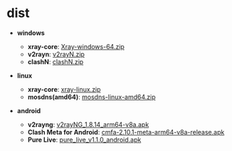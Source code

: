 # dist
- **windows**
	- **xray-core**: [Xray-windows-64.zip](https://api.azzb.club/https://github.com/XTLS/Xray-core/releases/latest/download/Xray-windows-64.zip)
	- **v2rayn**: [v2rayN.zip](https://api.azzb.club/https://github.com/2dust/v2rayN/releases/latest/download/v2rayN.zip)
	- **clashN**: [clashN.zip](https://api.azzb.club/https://github.com/2dust/clashN/releases/latest/download/clashN.zip)

- **linux**
	- **xray-core**: [xray-linux.zip](https://api.azzb.club/https://github.com/XTLS/Xray-core/releases/latest/download/xray-linux.zip)
	- **mosdns(amd64)**: [mosdns-linux-amd64.zip](https://api.azzb.club/https://github.com/IrineSistiana/mosdns/releases/latest/download/mosdns-linux-amd64.zip)

- **android**
	- **v2rayng**: [v2rayNG_1.8.14_arm64-v8a.apk](https://api.azzb.club/https://github.com/2dust/v2rayNG/releases/latest/download/v2rayNG_1.8.14_arm64-v8a.apk)
	- **Clash Meta for Android**: [cmfa-2.10.1-meta-arm64-v8a-release.apk](https://api.azzb.club/https://github.com/MetaCubeX/ClashMetaForAndroid/releases/latest/download/cmfa-2.10.1-meta-arm64-v8a-release.apk)
	- **Pure Live**: [pure_live_v1.1.0_android.apk](https://api.azzb.club/https://github.com/Jackiu1997/pure_live/releases/latest/download/pure_live_v1.1.0_android.apk)
